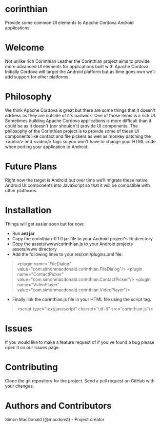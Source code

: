 corinthian
==========

Provide some common UI elements to Apache Cordova Android applications.

Welcome
=======

Not unlike rich Corinthian Leather the Corinthian project aims to provide more advanced UI elements for applications built with Apache Cordova. Initially Cordova will target the Android platform but as time goes own we'll add support for other platforms.

Philosophy
==========

We think Apache Cordova is great but there are some things that it doesn't address as they are outside of it's bailiwick. One of those items is a rich UI. Sometimes building Apache Cordova applications is more difficult than it could be as it doesn't (nor shouldn't) provide UI components. The philosophy of the Corinthian project is to provide some of these UI components like contact and file pickers as well as monkey patching the &lt;audio/&gt; and &lt;video/&gt; tags so you won't have to change your HTML code when porting your application to Android.

Future Plans
============

Right now the target is Android but over time we'll migrate these native Android UI components into JavaScript so that it will be compatible with other platforms.

Installation
============

Things will get easier soon but for now:

* Run **ant jar**
* Copy the corinthian-0.1.0.jar file to your Android project's lib directory
* Copy the assets/www/corinthian.js to your Android projects assets/www directory
* Add the following lines to your res/xml/plugins.xml file:
> &lt;plugin name="FileDialog" value="com.simonmacdonald.corinthian.FileDialog"/&gt;
&lt;plugin name="ContactPicker" value="com.simonmacdonald.corinthian.ContactPicker"/&gt;
&lt;plugin name="VideoPlayer" value="com.simonmacdonald.corinthian.VideoPlayer"/&gt;
* Finally link the corinthian.js file in your HTML file using the script tag.
>&lt;script type="text/javascript" charset="utf-8" src="corinthian.js"/&gt;

Issues
======

If you would like to make a feature request of if you've found a bug please open it on our issues page.

Contributing
============

Clone the git repository for the project.
Send a pull request on GitHub with your changes.

Authors and Contributors
========================

Simon MacDonald (@macdonst) - Project creator